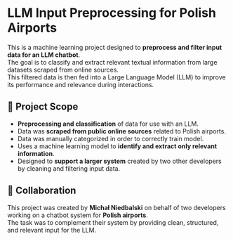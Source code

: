 # LLM Input Preprocessing for Polish Airports

This is a machine learning project designed to **preprocess and filter input data for an LLM chatbot**.  
The goal is to classify and extract relevant textual information from large datasets scraped from online sources.  
This filtered data is then fed into a Large Language Model (LLM) to improve its performance and relevance during interactions.

## 🧠 Project Scope

- **Preprocessing and classification** of data for use with an LLM.
- Data was **scraped from public online sources** related to Polish airports.
- Data was manually categorized in order to correctly train model.
- Uses a machine learning model to **identify and extract only relevant information**.
- Designed to **support a larger system** created by two other developers by cleaning and filtering input data.

## 🤝 Collaboration

This project was created by **Michał Niedbalski** on behalf of two developers working on a chatbot system for **Polish airports**.  
The task was to complement their system by providing clean, structured, and relevant input for the LLM.

